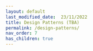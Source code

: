 ```yaml
---
layout: default
last_modified_date:  23/11/2022
title: Design Patterns (TBA)
permalink: /design-patterns/
nav_order: 7
has_children: true
---
```


